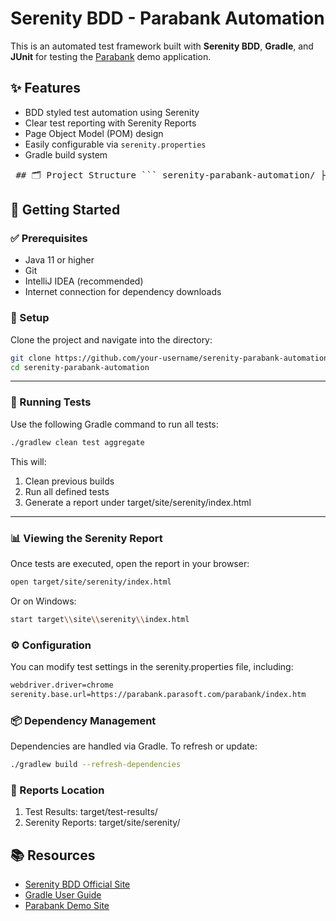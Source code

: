 # Serenity BDD - Parabank Automation

This is an automated test framework built with **Serenity BDD**, **Gradle**, and **JUnit** for testing the [Parabank](https://parabank.parasoft.com/parabank/index.htm) demo application.

## ✨ Features

- BDD styled test automation using Serenity
- Clear test reporting with Serenity Reports
- Page Object Model (POM) design
- Easily configurable via `serenity.properties`
- Gradle build system

<pre> ## 🗂️ Project Structure ``` serenity-parabank-automation/ ├── src/ │ ├── main/java/ # Page objects, utilities, and helpers │ └── test/java/ # Step definitions and test runners ├── build.gradle # Gradle build configuration ├── serenity.properties # Serenity framework config ├── settings.gradle # Gradle project settings ├── gradlew # Unix Gradle wrapper script ├── gradlew.bat # Windows Gradle wrapper script ├── build/ # Gradle build output ├── target/ # Serenity reports and test results └── README.md # Project documentation ``` </pre>

## 🚀 Getting Started

### ✅ Prerequisites

- Java 11 or higher
- Git
- IntelliJ IDEA (recommended)
- Internet connection for dependency downloads

### 🔧 Setup

Clone the project and navigate into the directory:

```bash
git clone https://github.com/your-username/serenity-parabank-automation.git
cd serenity-parabank-automation
```
---
### 🧪 Running Tests
Use the following Gradle command to run all tests:
```bash
./gradlew clean test aggregate

```
This will:
1. Clean previous builds
2. Run all defined tests
3. Generate a report under target/site/serenity/index.html

---

### 📊 Viewing the Serenity Report
Once tests are executed, open the report in your browser:
```bash
open target/site/serenity/index.html

```
Or on Windows:
```bash
start target\\site\\serenity\\index.html

```

### ⚙️ Configuration
You can modify test settings in the serenity.properties file, including:
```bash
webdriver.driver=chrome
serenity.base.url=https://parabank.parasoft.com/parabank/index.htm

```
### 📦 Dependency Management
Dependencies are handled via Gradle. To refresh or update:
```bash
./gradlew build --refresh-dependencies

```
### 📁 Reports Location
1. Test Results: target/test-results/
2. Serenity Reports: target/site/serenity/


## 📚 Resources

- [Serenity BDD Official Site](https://serenity-bdd.github.io/theserenitybook/latest/)
- [Gradle User Guide](https://docs.gradle.org/current/userguide/userguide.html)
- [Parabank Demo Site](https://parabank.parasoft.com/parabank/index.htm)
